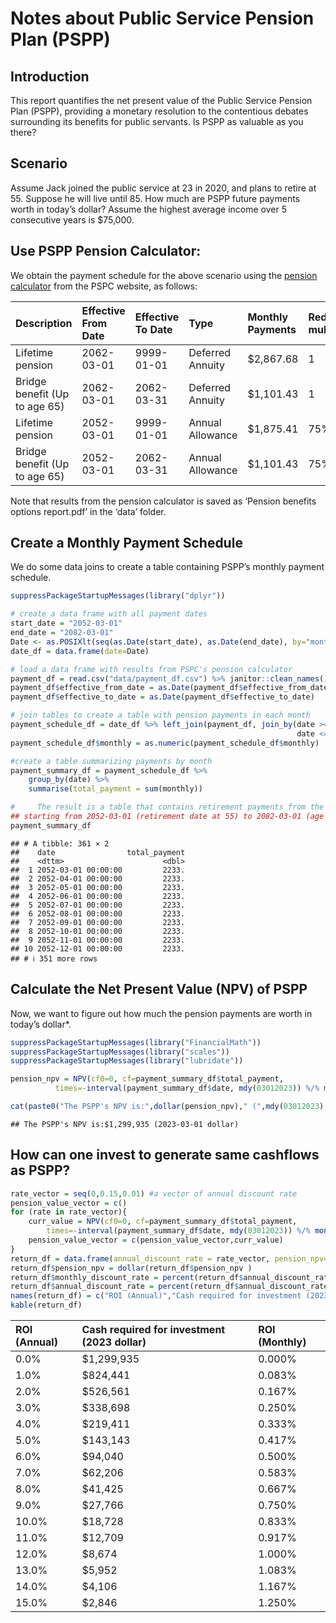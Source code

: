 Notes about Public Service Pension Plan (PSPP)
================

## Introduction

This report quantifies the net present value of the Public Service
Pension Plan (PSPP), providing a monetary resolution to the contentious
debates surrounding its benefits for public servants. Is PSPP as
valuable as you there?

## Scenario

Assume Jack joined the public service at 23 in 2020, and plans to retire
at 55. Suppose he will live until 85. How much are PSPP future payments
worth in today’s dollar? Assume the highest average income over 5
consecutive years is \$75,000.

## Use PSPP Pension Calculator:

We obtain the payment schedule for the above scenario using the [pension
calculator](http://apppen-penapp.tpsgc-pwgsc.gc.ca/penavg-penben_prod/cpr-pbc/accueil-welcome/prep.action)
from the PSPC website, as follows:

| Description                   | Effective From Date | Effective To Date | Type             | Monthly Payments | Reduction multiplier | Monthly Reduced Payments |
|:------------------------------|:--------------------|:------------------|:-----------------|:-----------------|:---------------------|-------------------------:|
| Lifetime pension              | 2062-03-01          | 9999-01-01        | Deferred Annuity | \$2,867.68       | 1                    |                  2867.68 |
| Bridge benefit (Up to age 65) | 2062-03-01          | 2062-03-31        | Deferred Annuity | \$1,101.43       | 1                    |                  1101.43 |
| Lifetime pension              | 2052-03-01          | 9999-01-01        | Annual Allowance | \$1,875.41       | 75%                  |                  1406.56 |
| Bridge benefit (Up to age 65) | 2052-03-01          | 2062-03-31        | Annual Allowance | \$1,101.43       | 75%                  |                   826.07 |

Note that results from the pension calculator is saved as ‘Pension
benefits options report.pdf’ in the ‘data’ folder.

## Create a Monthly Payment Schedule

We do some data joins to create a table containing PSPP’s monthly
payment schedule.

``` r
suppressPackageStartupMessages(library("dplyr"))

# create a data frame with all payment dates
start_date = "2052-03-01"
end_date = "2082-03-01"
Date <- as.POSIXlt(seq(as.Date(start_date), as.Date(end_date), by="month"))
date_df = data.frame(date=Date)

# load a data frame with results from PSPC's pension calculator
payment_df = read.csv("data/payment_df.csv") %>% janitor::clean_names() 
payment_df$effective_from_date = as.Date(payment_df$effective_from_date)
payment_df$effective_to_date = as.Date(payment_df$effective_to_date)

# join tables to create a table with pension payments in each month
payment_schedule_df = date_df %>% left_join(payment_df, join_by(date >= effective_from_date , 
                                                                date <= effective_to_date))  
payment_schedule_df$monthly = as.numeric(payment_schedule_df$monthly)

#create a table summarizing payments by month
payment_summary_df = payment_schedule_df %>% 
    group_by(date) %>% 
    summarise(total_payment = sum(monthly))

#     The result is a table that contains retirement payments from the PSPP,
## starting from 2052-03-01 (retirement date at 55) to 2082-03-01 (age 85): 
payment_summary_df 
```

    ## # A tibble: 361 × 2
    ##    date                total_payment
    ##    <dttm>                      <dbl>
    ##  1 2052-03-01 00:00:00         2233.
    ##  2 2052-04-01 00:00:00         2233.
    ##  3 2052-05-01 00:00:00         2233.
    ##  4 2052-06-01 00:00:00         2233.
    ##  5 2052-07-01 00:00:00         2233.
    ##  6 2052-08-01 00:00:00         2233.
    ##  7 2052-09-01 00:00:00         2233.
    ##  8 2052-10-01 00:00:00         2233.
    ##  9 2052-11-01 00:00:00         2233.
    ## 10 2052-12-01 00:00:00         2233.
    ## # ℹ 351 more rows

## Calculate the Net Present Value (NPV) of PSPP

Now, we want to figure out how much the pension payments are worth in
today’s dollar\*.

``` r
suppressPackageStartupMessages(library("FinancialMath"))
suppressPackageStartupMessages(library("scales"))
suppressPackageStartupMessages(library("lubridate"))

pension_npv = NPV(cf0=0, cf=payment_summary_df$total_payment, 
          times=-interval(payment_summary_df$date, mdy(03012023)) %/% months(1), i=0)

cat(paste0("The PSPP's NPV is:",dollar(pension_npv)," (",mdy(03012023)," dollar)"))
```

    ## The PSPP's NPV is:$1,299,935 (2023-03-01 dollar)

## How can one invest to generate same cashflows as PSPP?

``` r
rate_vector = seq(0,0.15,0.01) #a vector of annual discount rate
pension_value_vector = c()
for (rate in rate_vector){
    curr_value = NPV(cf0=0, cf=payment_summary_df$total_payment, 
        times=-interval(payment_summary_df$date, mdy(03012023)) %/% months(1), i=rate/12)
    pension_value_vector = c(pension_value_vector,curr_value)
}
return_df = data.frame(annual_discount_rate = rate_vector, pension_npv=pension_value_vector)
return_df$pension_npv = dollar(return_df$pension_npv )
return_df$monthly_discount_rate = percent(return_df$annual_discount_rate/12)
return_df$annual_discount_rate = percent(return_df$annual_discount_rate)
names(return_df) = c("ROI (Annual)","Cash required for investment (2023 dollar)","ROI (Monthly)")
kable(return_df)
```

| ROI (Annual) | Cash required for investment (2023 dollar) | ROI (Monthly) |
|:-------------|:-------------------------------------------|:--------------|
| 0.0%         | \$1,299,935                                | 0.000%        |
| 1.0%         | \$824,441                                  | 0.083%        |
| 2.0%         | \$526,561                                  | 0.167%        |
| 3.0%         | \$338,698                                  | 0.250%        |
| 4.0%         | \$219,411                                  | 0.333%        |
| 5.0%         | \$143,143                                  | 0.417%        |
| 6.0%         | \$94,040                                   | 0.500%        |
| 7.0%         | \$62,206                                   | 0.583%        |
| 8.0%         | \$41,425                                   | 0.667%        |
| 9.0%         | \$27,766                                   | 0.750%        |
| 10.0%        | \$18,728                                   | 0.833%        |
| 11.0%        | \$12,709                                   | 0.917%        |
| 12.0%        | \$8,674                                    | 1.000%        |
| 13.0%        | \$5,952                                    | 1.083%        |
| 14.0%        | \$4,106                                    | 1.167%        |
| 15.0%        | \$2,846                                    | 1.250%        |
